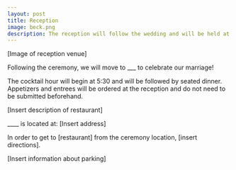 ```yaml
---
layout: post
title: Reception
image: beck.png
description: The reception will follow the wedding and will be held at Brasserie Beck, a contemporary Belgian Brasserie in downtown Washington, DC.
---
```


[Image of reception venue]

Following the ceremony, we will move to ___ to celebrate our marriage! 

The cocktail hour will begin at 5:30 and will be followed by seated dinner. Appetizers and entrees will be ordered at the reception and do not need to be submitted beforehand. 

[Insert description of restaurant] 

____ is located at: 
[Insert address]

In order to get to [restaurant] from the ceremony location, [insert directions]. 

[Insert information about parking]